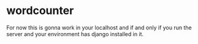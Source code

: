 # wordcounter
For now this is gonna work in your localhost and if and only if you run the server and your environment has django installed in it.
